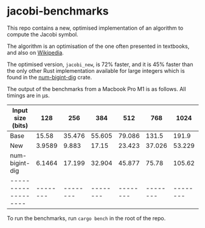 # jacobi-benchmarks

This repo contains a new, optimised implementation of an algorithm to compute the Jacobi symbol.

The algorithm is an optimisation of the one often presented in textbooks, and also on [Wikipedia](https://en.wikipedia.org/wiki/Jacobi_symbol#Calculating_the_Jacobi_symbol).

The optimised version, `jacobi_new`, is 72% faster, and it is 45% faster than the only other Rust implementation available
for large integers which is found in the [num-bigint-dig](https://github.com/rust-num/num-bigint) crate.

The output of the benchmarks from a Macbook Pro M1 is as follows. All timings are in µs.

| Input size (bits)   | 	128     | 256      | 384      | 512      | 768      | 1024     | 2048     | 3072     | 
|---------------------|----------|----------|----------|----------|----------|----------|----------|----------| 
| Base                | 15.58    | 35.476   | 55.605   | 79.086   | 131.5    | 191.9    | 541.61   | 1091.5   | 
| New                 | 3.9589   | 9.883    | 17.15    | 23.423   | 37.026   | 53.229   | 146.26   | 287.22   | 
| num-bigint-dig      | 6.1464   | 17.199   | 32.904   | 45.877   | 75.78    | 105.62   | 259.33   | 521.38   | 
| ------------------- | -------- | -------- | -------- | -------- | -------- | -------- | -------- | -------- | 

To run the benchmarks, run `cargo bench` in the root of the repo.